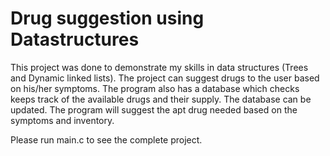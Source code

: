 # Drug suggestion using Datastructures
This project was done to demonstrate my skills in data structures (Trees and Dynamic linked lists). The project can suggest drugs to the user based on his/her symptoms.  The program also has a database which checks keeps track of the available drugs and their supply. The database can be updated. The program will suggest the apt drug needed based on the symptoms and inventory.

Please run main.c to see the complete project.
